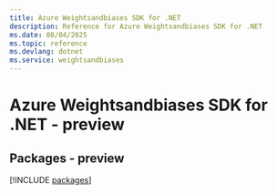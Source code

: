 ```yaml
---
title: Azure Weightsandbiases SDK for .NET
description: Reference for Azure Weightsandbiases SDK for .NET
ms.date: 08/04/2025
ms.topic: reference
ms.devlang: dotnet
ms.service: weightsandbiases
---
```

# Azure Weightsandbiases SDK for .NET - preview
## Packages - preview
[!INCLUDE [packages](weightsandbiases-index.md)]
